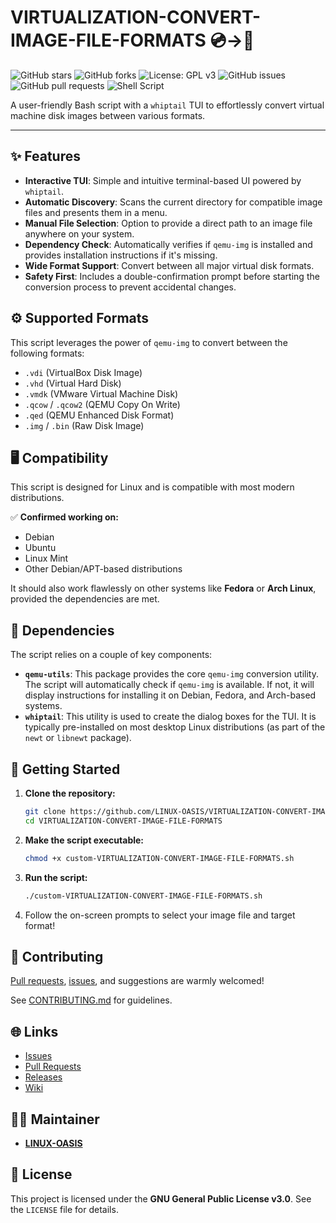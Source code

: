 # VIRTUALIZATION-CONVERT-IMAGE-FILE-FORMATS 💿→📀

![GitHub stars](https://img.shields.io/github/stars/LINUX-OASIS/VIRTUALIZATION-CONVERT-IMAGE-FILE-FORMATS?style=social)
![GitHub forks](https://img.shields.io/github/forks/LINUX-OASIS/VIRTUALIZATION-CONVERT-IMAGE-FILE-FORMATS?style=social)
![License: GPL v3](https://img.shields.io/badge/License-GPLv3-blue.svg)
![GitHub issues](https://img.shields.io/github/issues/LINUX-OASIS/VIRTUALIZATION-CONVERT-IMAGE-FILE-FORMATS)
![GitHub pull requests](https://img.shields.io/github/pull-requests/LINUX-OASIS/VIRTUALIZATION-CONVERT-IMAGE-FILE-FORMATS)
![Shell Script](https://img.shields.io/badge/shell_script-%23121011.svg?style=for-the-badge&logo=gnu-bash&logoColor=white)

A user-friendly Bash script with a `whiptail` TUI to effortlessly convert virtual machine disk images between various formats.

---

## ✨ Features

*   **Interactive TUI**: Simple and intuitive terminal-based UI powered by `whiptail`.
*   **Automatic Discovery**: Scans the current directory for compatible image files and presents them in a menu.
*   **Manual File Selection**: Option to provide a direct path to an image file anywhere on your system.
*   **Dependency Check**: Automatically verifies if `qemu-img` is installed and provides installation instructions if it's missing.
*   **Wide Format Support**: Convert between all major virtual disk formats.
*   **Safety First**: Includes a double-confirmation prompt before starting the conversion process to prevent accidental changes.

## ⚙️ Supported Formats

This script leverages the power of `qemu-img` to convert between the following formats:

*   `.vdi` (VirtualBox Disk Image)
*   `.vhd` (Virtual Hard Disk)
*   `.vmdk` (VMware Virtual Machine Disk)
*   `.qcow` / `.qcow2` (QEMU Copy On Write)
*   `.qed` (QEMU Enhanced Disk Format)
*   `.img` / `.bin` (Raw Disk Image)

## 🖥️ Compatibility

This script is designed for Linux and is compatible with most modern distributions.

✅ **Confirmed working on:**
*   Debian
*   Ubuntu
*   Linux Mint
*   Other Debian/APT-based distributions

It should also work flawlessly on other systems like **Fedora** or **Arch Linux**, provided the dependencies are met.

## 🧩 Dependencies

The script relies on a couple of key components:

*   **`qemu-utils`**: This package provides the core `qemu-img` conversion utility. The script will automatically check if `qemu-img` is available. If not, it will display instructions for installing it on Debian, Fedora, and Arch-based systems.
*   **`whiptail`**: This utility is used to create the dialog boxes for the TUI. It is typically pre-installed on most desktop Linux distributions (as part of the `newt` or `libnewt` package).

## 🚀 Getting Started

1.  **Clone the repository:**
    ```bash
    git clone https://github.com/LINUX-OASIS/VIRTUALIZATION-CONVERT-IMAGE-FILE-FORMATS.git
    cd VIRTUALIZATION-CONVERT-IMAGE-FILE-FORMATS
    ```

2.  **Make the script executable:**
    ```bash
    chmod +x custom-VIRTUALIZATION-CONVERT-IMAGE-FILE-FORMATS.sh
    ```

3.  **Run the script:**
    ```bash
    ./custom-VIRTUALIZATION-CONVERT-IMAGE-FILE-FORMATS.sh
    ```

4.  Follow the on-screen prompts to select your image file and target format!

## 💬 Contributing

[Pull requests](https://github.com/LINUX-OASIS/VIRTUALIZATION-CONVERT-IMAGE-FILE-FORMATS/pulls), [issues](https://github.com/LINUX-OASIS/VIRTUALIZATION-CONVERT-IMAGE-FILE-FORMATS/issues), and suggestions are warmly welcomed!

See [CONTRIBUTING.md](CONTRIBUTING.md) for guidelines.

## 🌐 Links

*   [Issues](https://github.com/LINUX-OASIS/VIRTUALIZATION-CONVERT-IMAGE-FILE-FORMATS/issues)
*   [Pull Requests](https://github.com/LINUX-OASIS/VIRTUALIZATION-CONVERT-IMAGE-FILE-FORMATS/pulls)
*   [Releases](https://github.com/LINUX-OASIS/VIRTUALIZATION-CONVERT-IMAGE-FILE-FORMATS/releases)
*   [Wiki](https://github.com/LINUX-OASIS/VIRTUALIZATION-CONVERT-IMAGE-FILE-FORMATS/wiki)

## 🧙‍♂️ Maintainer

*   **[LINUX-OASIS](https://github.com/LINUX-OASIS)**

## 📜 License

This project is licensed under the **GNU General Public License v3.0**. See the `LICENSE` file for details.
